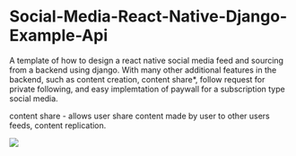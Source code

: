 # Social-Media-React-Native-Django-Example-Api

A template of how to design a react native social media feed and sourcing from a backend using django. 
With many other additional features in the backend, such as content creation, content share*, 
follow request for private following, and easy implemtation of paywall for a subscription type social media.

content share - allows user share content made by user to other users feeds, content replication.


![](https://i.ibb.co/8DTFs7f/Simulator-Screen-Shot-i-Phone-11-2020-01-27-at-20-18-24.png)
